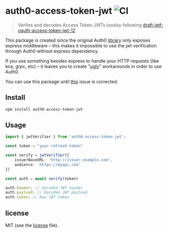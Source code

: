 # auth0-access-token-jwt ![CI](https://github.com/markelog/auth0-access-token-jwt/actions/workflows/main.yml/badge.svg)

> Verfies and decodes Access Token JWTs loosley following [draft-ietf-oauth-access-token-jwt-12](https://tools.ietf.org/html/draft-ietf-oauth-access-token-jwt-12)

This package is created since the original Auth0 [library](https://github.com/auth0/node-oauth2-jwt-beare) only exposes express middleware – this makes it impossible to use the jwt verification through Auth0 without express dependency.

If you use something besides express to handle your HTTP requests (like koa, grpc, etc) – it leaves you to create "[ugly](https://github.com/auth0/node-oauth2-jwt-bearer/issues/49)" workarounds in order to use Auth0.

You can use this package until [this](https://github.com/auth0/node-oauth2-jwt-bearer/issues/75) issue is corrected.

## Install
```sh
npm install auth0-access-token-jwt
```

## Usage

```ts
import { jwtVerifier } from 'auth0-access-token-jwt';

const token = "your-refresh-token"

const verify = jwtVerifier({
	issuerBaseURL: 'http://issuer.example.com',
	audience: 'https://myapi.com'
})

const auth = await verify(token)

auth.header; // Decoded JWT header
auth.payload; // Decoded JWT payload
auth.token; // Raw JWT token

```

## license

MIT (see the [license](license) file).
